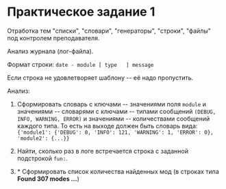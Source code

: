 # Практическое задание 1

Отработка тем "списки", "словари", "генераторы", "строки", "файлы" под контролем преподавателя.

Анализ журнала (лог-файла).

Формат строки:
`date - module [ type   ] message`

Если строка не удовлетворяет шаблону -- её надо пропустить.

Анализ:

1. Сформировать словарь с ключами -- значениями поля `module` и значениями -- словарями с ключами -- типами сообщений `(DEBUG, INFO, WARNING, ERROR)` и значениями -- количествами сообщений каждого типа.
То есть на выходе должен быть словарь вида:
`{'module1': {'DEBUG': 0, 'INFO': 121, 'WARNING': 1, 'ERROR': 0}, 'module2': {...}}`

2. Найти, сколько раз в логе встречается строка с заданной подстрокой `fun:`.

3. \* Сформировать список количества найденных мод (в строках типа **Found 307 modes ...**)

